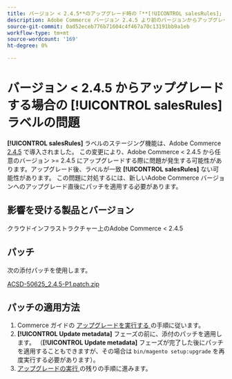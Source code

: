 ```yaml
---
title: バージョン < 2.4.5**のアップグレード時の「**[!UICONTROL salesRules]」ラベルの問題
description: Adobe Commerce バージョン 2.4.5 より前のバージョンからアップグレードする場合は、**[!UICONTROL salesRules]**の問題に対処するためのパッチを適用します。
source-git-commit: 0ad52eceb776b71604c4f467a70c13191bb9a1eb
workflow-type: tm+mt
source-wordcount: '169'
ht-degree: 0%

---
```


# バージョン &lt; 2.4.5 からアップグレードする場合の **[!UICONTROL salesRules]** ラベルの問題

**[!UICONTROL salesRules]** ラベルのステージング機能は、Adobe Commerce [2.4.5](/docs/commerce-operations/release/notes/adobe-commerce/2-4-5.html) で導入されました。 この変更により、Adobe Commerce &lt; 2.4.5 から任意のバージョン >= 2.4.5 にアップグレードする際に問題が発生する可能性があります。アップグレード後、ラベルが一致 **[!UICONTROL salesRules]** ない可能性があります。 この問題に対処するには、新しいAdobe Commerce バージョンへのアップグレード直後にパッチを適用する必要があります。

## 影響を受ける製品とバージョン

クラウドインフラストラクチャー上のAdobe Commerce &lt; 2.4.5

## パッチ

次の添付パッチを使用します。

[ACSD-50625_2.4.5-P1.patch.zip](assets/ACSD-50625_2.4.5-p1.patch.zip)

## パッチの適用方法

1. Commerce ガイドの [ アップグレードを実行する ](https://experienceleague.adobe.com/docs/commerce-operations/upgrade-guide/implementation/perform-upgrade.html?lang=ja) の手順に従います。
1. **[!UICONTROL Update metadata]** フェーズの前に、添付のパッチを適用します。
（**[!UICONTROL Update metadata]** フェーズが完了した後にパッチを適用することもできますが、その場合は `bin/magento setup:upgrade` を再度実行する必要があります）。
1. [ アップグレードの実行 ](https://experienceleague.adobe.com/docs/commerce-operations/upgrade-guide/implementation/perform-upgrade.html?lang=ja) の残りの手順に進みます。
